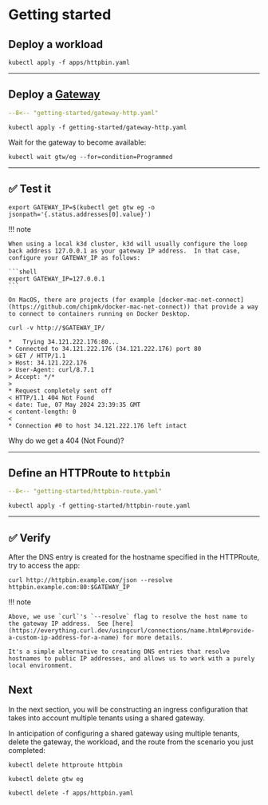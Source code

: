 # Getting started

## Deploy a workload

```shell
kubectl apply -f apps/httpbin.yaml
```

---

## Deploy a [Gateway](https://gateway-api.sigs.k8s.io/api-types/gateway/)

```yaml linenums="1"
--8<-- "getting-started/gateway-http.yaml"
```

```shell
kubectl apply -f getting-started/gateway-http.yaml
```

Wait for the gateway to become available:

```shell
kubectl wait gtw/eg --for=condition=Programmed
```

---

## :white_check_mark: Test it

```shell
export GATEWAY_IP=$(kubectl get gtw eg -o jsonpath='{.status.addresses[0].value}')
```

!!! note

    When using a local k3d cluster, k3d will usually configure the loop back address 127.0.0.1 as your gateway IP address.  In that case, configure your GATEWAY_IP as follows:

    ```shell
    export GATEWAY_IP=127.0.0.1
    ```

    On MacOS, there are projects (for example [docker-mac-net-connect](https://github.com/chipmk/docker-mac-net-connect)) that provide a way to connect to containers running on Docker Desktop.


```shell
curl -v http://$GATEWAY_IP/
```

```console linenums="1" hl_lines="9"
*   Trying 34.121.222.176:80...
* Connected to 34.121.222.176 (34.121.222.176) port 80
> GET / HTTP/1.1
> Host: 34.121.222.176
> User-Agent: curl/8.7.1
> Accept: */*
>
* Request completely sent off
< HTTP/1.1 404 Not Found
< date: Tue, 07 May 2024 23:39:35 GMT
< content-length: 0
<
* Connection #0 to host 34.121.222.176 left intact
```

Why do we get a 404 (Not Found)?


---

## Define an HTTPRoute to `httpbin`

```yaml linenums="1"
--8<-- "getting-started/httpbin-route.yaml"
```

```shell
kubectl apply -f getting-started/httpbin-route.yaml
```

---

## :white_check_mark: Verify

After the DNS entry is created for the hostname specified in the HTTPRoute, try to access the app:

```shell
curl http://httpbin.example.com/json --resolve httpbin.example.com:80:$GATEWAY_IP
```

!!! note

    Above, we use `curl`'s `--resolve` flag to resolve the host name to the gateway IP address.  See [here](https://everything.curl.dev/usingcurl/connections/name.html#provide-a-custom-ip-address-for-a-name) for more details.

    It's a simple alternative to creating DNS entries that resolve hostnames to public IP addresses, and allows us to work with a purely local environment.


## Next

In the next section, you will be constructing an ingress configuration that takes into account multiple tenants using a shared gateway.

In anticipation of configuring a shared gateway using multiple tenants, delete the gateway, the workload, and the route from the scenario you just completed:

```shell
kubectl delete httproute httpbin
```

```shell
kubectl delete gtw eg
```

```shell
kubectl delete -f apps/httpbin.yaml
```
